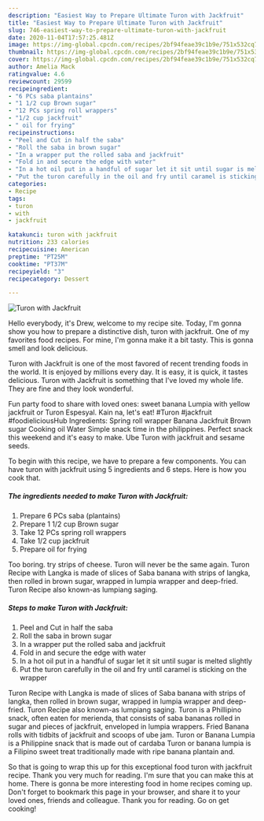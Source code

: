 ```yaml
---
description: "Easiest Way to Prepare Ultimate Turon with Jackfruit"
title: "Easiest Way to Prepare Ultimate Turon with Jackfruit"
slug: 746-easiest-way-to-prepare-ultimate-turon-with-jackfruit
date: 2020-11-04T17:57:25.481Z
image: https://img-global.cpcdn.com/recipes/2bf94feae39c1b9e/751x532cq70/turon-with-jackfruit-recipe-main-photo.jpg
thumbnail: https://img-global.cpcdn.com/recipes/2bf94feae39c1b9e/751x532cq70/turon-with-jackfruit-recipe-main-photo.jpg
cover: https://img-global.cpcdn.com/recipes/2bf94feae39c1b9e/751x532cq70/turon-with-jackfruit-recipe-main-photo.jpg
author: Amelia Mack
ratingvalue: 4.6
reviewcount: 29599
recipeingredient:
- "6 PCs saba plantains"
- "1 1/2 cup Brown sugar"
- "12 PCs spring roll wrappers"
- "1/2 cup jackfruit"
- " oil for frying"
recipeinstructions:
- "Peel and Cut in half the saba"
- "Roll the saba in brown sugar"
- "In a wrapper put the rolled saba and jackfruit"
- "Fold in and secure the edge with water"
- "In a hot oil put in a handful of sugar let it sit until sugar is melted slightly"
- "Put the turon carefully in the oil and fry until caramel is sticking on the wrapper"
categories:
- Recipe
tags:
- turon
- with
- jackfruit

katakunci: turon with jackfruit 
nutrition: 233 calories
recipecuisine: American
preptime: "PT25M"
cooktime: "PT37M"
recipeyield: "3"
recipecategory: Dessert

---
```



![Turon with Jackfruit](https://img-global.cpcdn.com/recipes/2bf94feae39c1b9e/751x532cq70/turon-with-jackfruit-recipe-main-photo.jpg)

Hello everybody, it's Drew, welcome to my recipe site. Today, I'm gonna show you how to prepare a distinctive dish, turon with jackfruit. One of my favorites food recipes. For mine, I'm gonna make it a bit tasty. This is gonna smell and look delicious.

Turon with Jackfruit is one of the most favored of recent trending foods in the world. It is enjoyed by millions every day. It is easy, it is quick, it tastes delicious. Turon with Jackfruit is something that I've loved my whole life. They are fine and they look wonderful.

Fun party food to share with loved ones: sweet banana Lumpia with yellow jackfruit or Turon Espesyal. Kain na, let&#39;s eat! #Turon #jackfruit #foodieliciousHub Ingredients: Spring roll wrapper Banana Jackfruit Brown sugar Cooking oil Water Simple snack time in the philippines. Perfect snack this weekend and it&#39;s easy to make. Ube Turon with jackfruit and sesame seeds.


To begin with this recipe, we have to prepare a few components. You can have turon with jackfruit using 5 ingredients and 6 steps. Here is how you cook that.

<!--inarticleads1-->

##### The ingredients needed to make Turon with Jackfruit:

1. Prepare 6 PCs saba (plantains)
1. Prepare 1 1/2 cup Brown sugar
1. Take 12 PCs spring roll wrappers
1. Take 1/2 cup jackfruit
1. Prepare  oil for frying


Too boring. try strips of cheese. Turon will never be the same again. Turon Recipe with Langka is made of slices of Saba banana with strips of langka, then rolled in brown sugar, wrapped in lumpia wrapper and deep-fried. Turon Recipe also known-as lumpiang saging. 

<!--inarticleads2-->

##### Steps to make Turon with Jackfruit:

1. Peel and Cut in half the saba
1. Roll the saba in brown sugar
1. In a wrapper put the rolled saba and jackfruit
1. Fold in and secure the edge with water
1. In a hot oil put in a handful of sugar let it sit until sugar is melted slightly
1. Put the turon carefully in the oil and fry until caramel is sticking on the wrapper


Turon Recipe with Langka is made of slices of Saba banana with strips of langka, then rolled in brown sugar, wrapped in lumpia wrapper and deep-fried. Turon Recipe also known-as lumpiang saging. Turon is a Phillipino snack, often eaten for merienda, that consists of saba bananas rolled in sugar and pieces of jackfruit, enveloped in lumpia wrappers. Fried Banana rolls with tidbits of jackfruit and scoops of ube jam. Turon or Banana Lumpia is a Philippine snack that is made out of cardaba Turon or banana lumpia is a Filipino sweet treat traditionally made with ripe banana plantain and. 

So that is going to wrap this up for this exceptional food turon with jackfruit recipe. Thank you very much for reading. I'm sure that you can make this at home. There is gonna be more interesting food in home recipes coming up. Don't forget to bookmark this page in your browser, and share it to your loved ones, friends and colleague. Thank you for reading. Go on get cooking!
